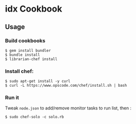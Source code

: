 idx Cookbook
============
## Usage

### Build cookbooks
```
$ gem install bundler
$ bundle install
$ librarian-chef install
```

### Install chef:
```
$ sudo apt-get install -y curl
$ curl -L https://www.opscode.com/chef/install.sh | bash
```

### Run it
Tweak `node.json` to add/remove monitor tasks to run list, then :

`$ sudo chef-solo -c solo.rb`


